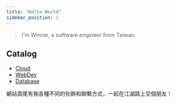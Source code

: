```yaml
---
title: "Hello World"
sidebar_position: 1
---
```


> I'm Winnie, a software engineer from Taiwan.

## Catalog

* [Cloud](category/cloud)
* [WebDev](category/webdev)
* [Database](category/database)

網站頁尾有我各種不同的社群和聯繫方式，一起在江湖路上交個朋友！